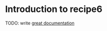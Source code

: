 # Introduction to recipe6

TODO: write [great documentation](http://jacobian.org/writing/what-to-write/)
